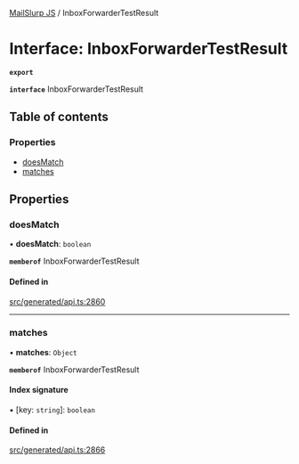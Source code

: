 [MailSlurp JS](../README.md) / InboxForwarderTestResult

# Interface: InboxForwarderTestResult

**`export`**

**`interface`** InboxForwarderTestResult

## Table of contents

### Properties

- [doesMatch](InboxForwarderTestResult.md#doesmatch)
- [matches](InboxForwarderTestResult.md#matches)

## Properties

### doesMatch

• **doesMatch**: `boolean`

**`memberof`** InboxForwarderTestResult

#### Defined in

[src/generated/api.ts:2860](https://github.com/mailslurp/mailslurp-client/blob/5a5ba59/src/generated/api.ts#L2860)

___

### matches

• **matches**: `Object`

**`memberof`** InboxForwarderTestResult

#### Index signature

▪ [key: `string`]: `boolean`

#### Defined in

[src/generated/api.ts:2866](https://github.com/mailslurp/mailslurp-client/blob/5a5ba59/src/generated/api.ts#L2866)
